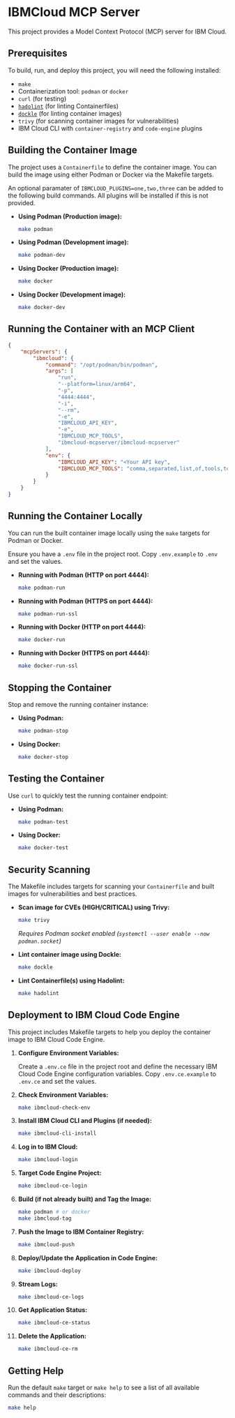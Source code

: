 # IBMCloud MCP Server

This project provides a Model Context Protocol (MCP) server for IBM Cloud.

## Prerequisites

To build, run, and deploy this project, you will need the following installed:

*   `make`
*   Containerization tool: `podman` or `docker`
*   `curl` (for testing)
*   [`hadolint`](https://github.com/hadolint/hadolint?tab=readme-ov-file#install) (for linting Containerfiles)
*   [`dockle`](https://github.com/goodwithtech/dockle) (for linting container images)
*   `trivy` (for scanning container images for vulnerabilities)
*   IBM Cloud CLI with `container-registry` and `code-engine` plugins

## Building the Container Image

The project uses a `Containerfile` to define the container image. You can build the image using either Podman or Docker via the Makefile targets.

An optional paramater of `IBMCLOUD_PLUGINS=one,two,three` can be added to the following build commands. All plugins will be installed if this is not provided.
*   **Using Podman (Production image):**

    ```bash
    make podman
    ```

*   **Using Podman (Development image):**

    ```bash
    make podman-dev
    ```

*   **Using Docker (Production image):**

    ```bash
    make docker
    ```

*   **Using Docker (Development image):**

    ```bash
    make docker-dev
    ```

## Running the Container with an MCP Client

```json
{
    "mcpServers": {
        "ibmcloud": {
            "command": "/opt/podman/bin/podman",
            "args": [
                "run",
                "--platform=linux/arm64",
                "-p",
                "4444:4444",
                "-i",
                "--rm",
                "-e",
                "IBMCLOUD_API_KEY",
                "-e",
                "IBMCLOUD_MCP_TOOLS",
                "ibmcloud-mcpserver/ibmcloud-mcpserver"
            ],
            "env": {
                "IBMCLOUD_API_KEY": "<Your API key",
                "IBMCLOUD_MCP_TOOLS": "comma,separated,list,of,tools,to,enable"
            }
        }
    }
}
```

## Running the Container Locally

You can run the built container image locally using the `make` targets for Podman or Docker.

Ensure you have a `.env` file in the project root. Copy `.env.example` to `.env` and set the values.

*   **Running with Podman (HTTP on port 4444):**

    ```bash
    make podman-run
    ```

*   **Running with Podman (HTTPS on port 4444):**

    ```bash
    make podman-run-ssl
    ```

*   **Running with Docker (HTTP on port 4444):**

    ```bash
    make docker-run
    ```

*   **Running with Docker (HTTPS on port 4444):**

    ```bash
    make docker-run-ssl
    ```

## Stopping the Container

Stop and remove the running container instance:

*   **Using Podman:**

    ```bash
    make podman-stop
    ```

*   **Using Docker:**

    ```bash
    make docker-stop
    ```

## Testing the Container

Use `curl` to quickly test the running container endpoint:

*   **Using Podman:**

    ```bash
    make podman-test
    ```

*   **Using Docker:**

    ```bash
    make docker-test
    ```

## Security Scanning

The Makefile includes targets for scanning your `Containerfile` and built images for vulnerabilities and best practices.

*   **Scan image for CVEs (HIGH/CRITICAL) using Trivy:**

    ```bash
    make trivy
    ```
    *Requires Podman socket enabled (`systemctl --user enable --now podman.socket`)*

*   **Lint container image using Dockle:**

    ```bash
    make dockle
    ```

*   **Lint Containerfile(s) using Hadolint:**

    ```bash
    make hadolint
    ```

## Deployment to IBM Cloud Code Engine

This project includes Makefile targets to help you deploy the container image to IBM Cloud Code Engine.

1.  **Configure Environment Variables:**

    Create a `.env.ce` file in the project root and define the necessary IBM Cloud Code Engine configuration variables. Copy `.env.ce.example` to `.env.ce` and set the values.

2.  **Check Environment Variables:**

    ```bash
    make ibmcloud-check-env
    ```

3.  **Install IBM Cloud CLI and Plugins (if needed):**

    ```bash
    make ibmcloud-cli-install
    ```

4.  **Log in to IBM Cloud:**

    ```bash
    make ibmcloud-login
    ```

5.  **Target Code Engine Project:**

    ```bash
    make ibmcloud-ce-login
    ```

6.  **Build (if not already built) and Tag the Image:**

    ```bash
    make podman # or docker
    make ibmcloud-tag
    ```

7.  **Push the Image to IBM Container Registry:**

    ```bash
    make ibmcloud-push
    ```

8.  **Deploy/Update the Application in Code Engine:**

    ```bash
    make ibmcloud-deploy
    ```

9.  **Stream Logs:**

    ```bash
    make ibmcloud-ce-logs
    ```

10. **Get Application Status:**

    ```bash
    make ibmcloud-ce-status
    ```

11. **Delete the Application:**

    ```bash
    make ibmcloud-ce-rm
    ```

## Getting Help

Run the default `make` target or `make help` to see a list of all available commands and their descriptions:

```bash
make help
``` 
